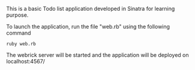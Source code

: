 This is a basic Todo list application developed in Sinatra for learning purpose.

To launch the application, run the file "web.rb" using the following command

    ruby web.rb

The webrick server will be started and the application will be deployed on localhost:4567/


